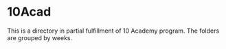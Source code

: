 # 10Acad
This is a directory in partial fulfillment of 10 Academy program.
The folders are grouped by weeks.
